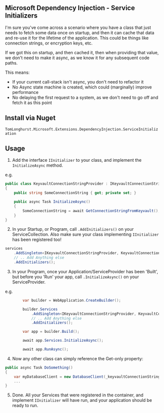 ## Microsoft Dependency Injection - Service Initializers

I'm sure you've come across a scenario where you have a class that just needs to fetch some data once on startup, and then it can cache that data and re-use it for the lifetime of the application.
This could be things like connection strings, or encryption keys, etc.

If we got this on startup, and then cached it, then when providing that value, we don't need to make it async, as we know it for any subsequent code paths.

This means:
- If your current call-stack isn't async, you don't need to refactor it
- No Async state machine is created, which could (marginally) improve performance
- No delaying the first request to a system, as we don't need to go off and fetch it as this point

## Install via Nuget
`TomLonghurst.Microsoft.Extensions.DependencyInjection.ServiceInitialization`

## Usage

1. Add the interface `IInitializer` to your class, and implement the `InitializeAsync` method.

e.g.
```csharp
public class KeyvaultConnectionStringProvider : IKeyvaultConnectionStringProvider, IInitializer
{
    public string SomeConnectionString { get; private set; }

    public async Task InitializeAsync()
    {
        SomeConnectionString = await GetConnectionStringFromKeyvault();
    }
}
```

2. In your Startup, or Program, call `.AddInitializers()` on your ServiceCollection. Also make sure your class implementing `IInitializer` has been registered too!

```csharp
services
    .AddSingleton<IKeyvaultConnectionStringProvider, KeyvaultConnectionStringProvider>()
    // .. Add Anything else
    .AddInitializers();
```

3. In your Program, once your Application/ServiceProvider has been 'Built', but before you 'Run' your app, call `.InitializeAsync()` on your ServiceProvider.

e.g.
```csharp
        var builder = WebApplication.CreateBuilder();

        builder.Services
            .AddSingleton<IKeyvaultConnectionStringProvider, KeyvaultConnectionStringProvider>()
            // .. Add Anything else
            .AddInitializers();

        var app = builder.Build();

        await app.Services.InitializeAsync();

        await app.RunAsync();
```

4. Now any other class can simply reference the Get-only property:

```csharp
public async Task DoSomething()
{
    var myDatabaseClient = new DatabaseClient(_keyvaultConnectionStringProvider.SomeConnectionString);
    ...
}
```

5. Done. All your Services that were registered in the container, and implement `IInitializer` will have run, and your application should be ready to run.
